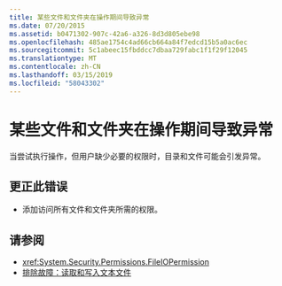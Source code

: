 ```yaml
---
title: 某些文件和文件夹在操作期间导致异常
ms.date: 07/20/2015
ms.assetid: b0471302-907c-42a6-a326-8d3d805ebe98
ms.openlocfilehash: 485ae1754c4ad66cb664a84f7edcd15b5a0ac6ec
ms.sourcegitcommit: 5c1abeec15fbddcc7dbaa729fabc1f1f29f12045
ms.translationtype: MT
ms.contentlocale: zh-CN
ms.lasthandoff: 03/15/2019
ms.locfileid: "58043302"
---
```

# <a name="some-files-and-folders-caused-exceptions-during-the-operation"></a>某些文件和文件夹在操作期间导致异常
当尝试执行操作，但用户缺少必要的权限时，目录和文件可能会引发异常。  
  
## <a name="to-correct-this-error"></a>更正此错误  
  
-   添加访问所有文件和文件夹所需的权限。  
  
## <a name="see-also"></a>请参阅

- <xref:System.Security.Permissions.FileIOPermission>
- [排除故障：读取和写入文本文件](../../visual-basic/developing-apps/programming/drives-directories-files/troubleshooting-reading-from-and-writing-to-text-files.md)
